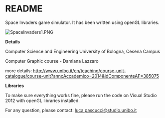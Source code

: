 # README #

Space Invaders game simulator. It has been written using openGL libraries.

![SpaceInvaders1.PNG](https://bitbucket.org/repo/L6RgEX/images/2355428607-SpaceInvaders1.PNG)

**Details**

Computer Science and Engineering University of Bologna, Cesena Campus

Computer Graphic course - Damiana Lazzaro

more details: http://www.unibo.it/en/teaching/course-unit-catalogue/course-unit?annoAccademico=2014&idComponenteAF=385075

**Libraries**

To make sure everything works fine, please run the code on Visual Studio 2012 with openGL libraries installed.

For any question, please contact: [luca.pascucci@studio.unibo.it](mailto:luca.pascucci@studio.unibo.it)